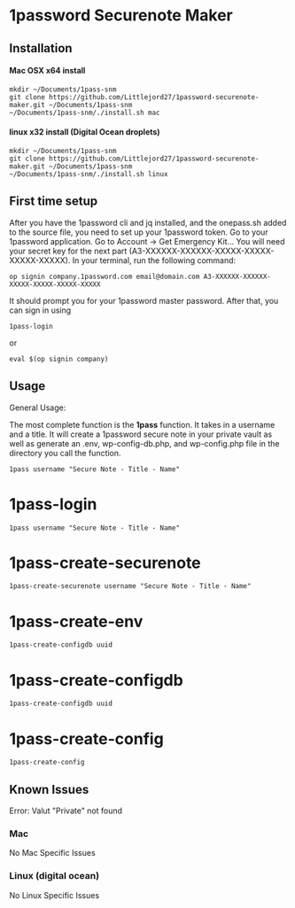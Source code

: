 # 1password Securenote Maker
## Installation

#### Mac OSX x64 install
```shell
mkdir ~/Documents/1pass-snm
git clone https://github.com/Littlejord27/1password-securenote-maker.git ~/Documents/1pass-snm
~/Documents/1pass-snm/./install.sh mac
```


#### linux x32 install (Digital Ocean droplets)
```shell
mkdir ~/Documents/1pass-snm
git clone https://github.com/Littlejord27/1password-securenote-maker.git ~/Documents/1pass-snm
~/Documents/1pass-snm/./install.sh linux
```

## First time setup

After you have the 1password cli and jq installed, and the onepass.sh added to the source file, you need to set up your 1password token.
Go to your 1password application. Go to Account -> Get Emergency Kit...
You will need your secret key for the next part (A3-XXXXXX-XXXXXX-XXXXX-XXXXX-XXXXX-XXXXX).
In your terminal, run the following command:

```shell
op signin company.1password.com email@domain.com A3-XXXXXX-XXXXXX-XXXXX-XXXXX-XXXXX-XXXXX
```

It should prompt you for your 1password master password. 
After that, you can sign in using 

```shell
1pass-login
```

or

```shell
eval $(op signin company)
```

## Usage

General Usage:

The most complete function is the **1pass** function. It takes in a username and a title. 
It will create a 1password secure note in your private vault as well as generate an
.env, wp-config-db.php, and wp-config.php file in the directory you call the function.

```shell
1pass username "Secure Note - Title - Name"
```


# 1pass-login

```shell
1pass username "Secure Note - Title - Name"
```

# 1pass-create-securenote

```shell
1pass-create-securenote username "Secure Note - Title - Name"
```

# 1pass-create-env

```shell
1pass-create-configdb uuid
```

# 1pass-create-configdb

```shell
1pass-create-configdb uuid
```

# 1pass-create-config

```shell
1pass-create-config
```


## Known Issues

Error: Valut "Private" not found

### Mac

No Mac Specific Issues

### Linux (digital ocean)

No Linux Specific Issues
